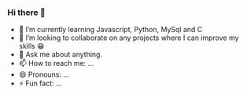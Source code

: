 ### Hi there 👋

<!--
**lbritors/lbritors** is a ✨ _special_ ✨ repository because its `README.md` (this file) appears on your GitHub profile.

Here are some ideas to get you started:
- 🔭 I’m currently working on ...
- 🤔 I’m looking for help with ...

-->

- 🌱 I’m currently learning Javascript, Python, MySql and C 
- 👯 I’m looking to collaborate on any projects where I can improve my skills 😁
- 💬 Ask me about anything.
- 📫 How to reach me: ...
- 😄 Pronouns: ...
- ⚡ Fun fact: ...
